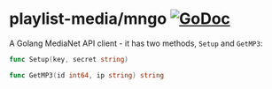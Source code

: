 # playlist-media/mngo [![GoDoc](https://godoc.org/github.com/playlist-media/mngo?status.svg)](https://godoc.org/github.com/playlist-media/mngo)

A Golang MediaNet API client - it has two methods, `Setup` and `GetMP3`:

```go
func Setup(key, secret string)

func GetMP3(id int64, ip string) string
```
